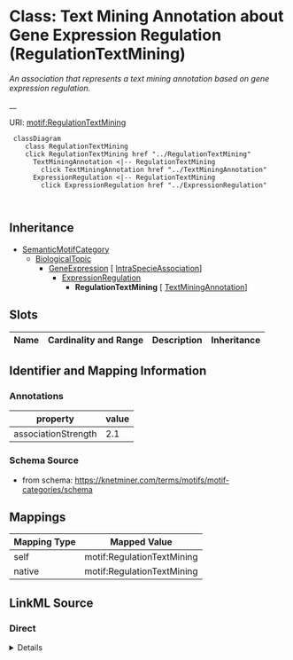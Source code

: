 

# Class: Text Mining Annotation about Gene Expression Regulation (RegulationTextMining) 


_An association that represents a text mining annotation based on gene expression regulation._

__





URI: [motif:RegulationTextMining](https://knetminer.com/terms/motifs/motif-categories/RegulationTextMining)






```mermaid
 classDiagram
    class RegulationTextMining
    click RegulationTextMining href "../RegulationTextMining"
      TextMiningAnnotation <|-- RegulationTextMining
        click TextMiningAnnotation href "../TextMiningAnnotation"
      ExpressionRegulation <|-- RegulationTextMining
        click ExpressionRegulation href "../ExpressionRegulation"
      
      
```





## Inheritance
* [SemanticMotifCategory](SemanticMotifCategory.md)
    * [BiologicalTopic](BiologicalTopic.md)
        * [GeneExpression](GeneExpression.md) [ [IntraSpecieAssociation](IntraSpecieAssociation.md)]
            * [ExpressionRegulation](ExpressionRegulation.md)
                * **RegulationTextMining** [ [TextMiningAnnotation](TextMiningAnnotation.md)]



## Slots

| Name | Cardinality and Range | Description | Inheritance |
| ---  | --- | --- | --- |









## Identifier and Mapping Information





### Annotations

| property | value |
| --- | --- |
| associationStrength | 2.1 |




### Schema Source


* from schema: https://knetminer.com/terms/motifs/motif-categories/schema




## Mappings

| Mapping Type | Mapped Value |
| ---  | ---  |
| self | motif:RegulationTextMining |
| native | motif:RegulationTextMining |







## LinkML Source

<!-- TODO: investigate https://stackoverflow.com/questions/37606292/how-to-create-tabbed-code-blocks-in-mkdocs-or-sphinx -->

### Direct

<details>
```yaml
name: RegulationTextMining
annotations:
  associationStrength:
    tag: associationStrength
    value: 2.1
description: 'An association that represents a text mining annotation based on gene
  expression regulation.

  '
title: Text Mining Annotation about Gene Expression Regulation
notes:
- 'original category: 2.5'
from_schema: https://knetminer.com/terms/motifs/motif-categories/schema
is_a: ExpressionRegulation
mixins:
- TextMiningAnnotation

```
</details>

### Induced

<details>
```yaml
name: RegulationTextMining
annotations:
  associationStrength:
    tag: associationStrength
    value: 2.1
description: 'An association that represents a text mining annotation based on gene
  expression regulation.

  '
title: Text Mining Annotation about Gene Expression Regulation
notes:
- 'original category: 2.5'
from_schema: https://knetminer.com/terms/motifs/motif-categories/schema
is_a: ExpressionRegulation
mixins:
- TextMiningAnnotation

```
</details>